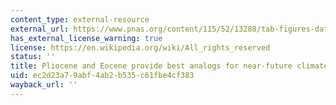 ```yaml
---
content_type: external-resource
external_url: https://www.pnas.org/content/115/52/13288/tab-figures-data
has_external_license_warning: true
license: https://en.wikipedia.org/wiki/All_rights_reserved
status: ''
title: Pliocene and Eocene provide best analogs for near-future climates
uid: ec2d23a7-9abf-4ab2-b535-c61fbe4cf383
wayback_url: ''
---
```

